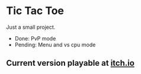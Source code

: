 # Tic Tac Toe
Just a small project.

- Done: PvP mode
- Pending: Menu and vs cpu mode

## Current version playable at [itch.io](https://natvalentine.itch.io/tic-tac-toe)
